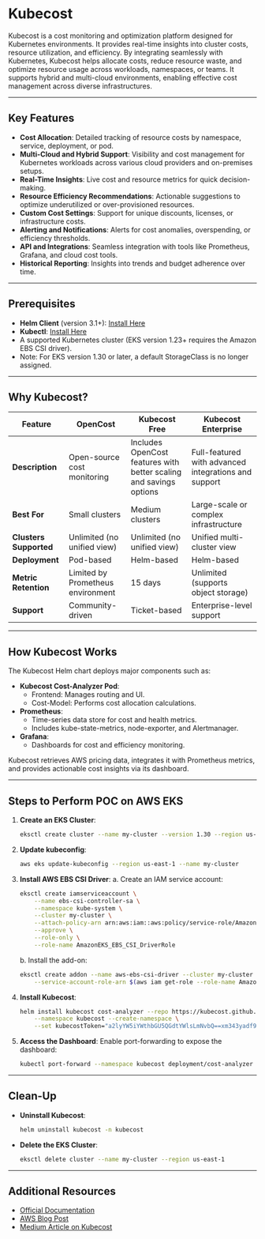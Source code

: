 # Kubecost

Kubecost is a cost monitoring and optimization platform designed for Kubernetes environments. It provides real-time insights into cluster costs, resource utilization, and efficiency. By integrating seamlessly with Kubernetes, Kubecost helps allocate costs, reduce resource waste, and optimize resource usage across workloads, namespaces, or teams. It supports hybrid and multi-cloud environments, enabling effective cost management across diverse infrastructures.

---

## Key Features

- **Cost Allocation**: Detailed tracking of resource costs by namespace, service, deployment, or pod.
- **Multi-Cloud and Hybrid Support**: Visibility and cost management for Kubernetes workloads across various cloud providers and on-premises setups.
- **Real-Time Insights**: Live cost and resource metrics for quick decision-making.
- **Resource Efficiency Recommendations**: Actionable suggestions to optimize underutilized or over-provisioned resources.
- **Custom Cost Settings**: Support for unique discounts, licenses, or infrastructure costs.
- **Alerting and Notifications**: Alerts for cost anomalies, overspending, or efficiency thresholds.
- **API and Integrations**: Seamless integration with tools like Prometheus, Grafana, and cloud cost tools.
- **Historical Reporting**: Insights into trends and budget adherence over time.

---

## Prerequisites

- **Helm Client** (version 3.1+): [Install Here](https://helm.sh/docs/intro/install/)
- **Kubectl**: [Install Here](https://kubernetes.io/docs/tasks/tools/)
- A supported Kubernetes cluster (EKS version 1.23+ requires the Amazon EBS CSI driver).
- Note: For EKS version 1.30 or later, a default StorageClass is no longer assigned.

---

## Why Kubecost?

| Feature                     | OpenCost                          | Kubecost Free                    | Kubecost Enterprise                   |
|-----------------------------|-----------------------------------|----------------------------------|---------------------------------------|
| **Description**             | Open-source cost monitoring       | Includes OpenCost features with better scaling and savings options | Full-featured with advanced integrations and support |
| **Best For**                | Small clusters                   | Medium clusters                 | Large-scale or complex infrastructure |
| **Clusters Supported**      | Unlimited (no unified view)      | Unlimited (no unified view)     | Unified multi-cluster view            |
| **Deployment**              | Pod-based                        | Helm-based                      | Helm-based                            |
| **Metric Retention**        | Limited by Prometheus environment | 15 days                        | Unlimited (supports object storage)  |
| **Support**                 | Community-driven                 | Ticket-based                    | Enterprise-level support              |

---

## How Kubecost Works

The Kubecost Helm chart deploys major components such as:
- **Kubecost Cost-Analyzer Pod**:
  - Frontend: Manages routing and UI.
  - Cost-Model: Performs cost allocation calculations.
- **Prometheus**:
  - Time-series data store for cost and health metrics.
  - Includes kube-state-metrics, node-exporter, and Alertmanager.
- **Grafana**:
  - Dashboards for cost and efficiency monitoring.

Kubecost retrieves AWS pricing data, integrates it with Prometheus metrics, and provides actionable cost insights via its dashboard.

---

## Steps to Perform POC on AWS EKS

1. **Create an EKS Cluster**:
   ```bash
   eksctl create cluster --name my-cluster --version 1.30 --region us-east-1 --nodegroup-name my-nodes --node-type t3.medium --nodes 1 --nodes-min 1 --nodes-max 1 --managed
   ```

2. **Update kubeconfig**:
   ```bash
   aws eks update-kubeconfig --region us-east-1 --name my-cluster
   ```

3. **Install AWS EBS CSI Driver**:
   a. Create an IAM service account:
   ```bash
   eksctl create iamserviceaccount \
       --name ebs-csi-controller-sa \
       --namespace kube-system \
       --cluster my-cluster \
       --attach-policy-arn arn:aws:iam::aws:policy/service-role/AmazonEBSCSIDriverPolicy \
       --approve \
       --role-only \
       --role-name AmazonEKS_EBS_CSI_DriverRole
   ```
   b. Install the add-on:
   ```bash
   eksctl create addon --name aws-ebs-csi-driver --cluster my-cluster \
       --service-account-role-arn $(aws iam get-role --role-name AmazonEKS_EBS_CSI_DriverRole --output json | jq -r '.Role.Arn') --force
   ```

4. **Install Kubecost**:
   ```bash
   helm install kubecost cost-analyzer --repo https://kubecost.github.io/cost-analyzer/ \
       --namespace kubecost --create-namespace \
       --set kubecostToken="a2lyYW5iYWthbGU5QGdtYWlsLmNvbQ==xm343yadf98"
   ```

5. **Access the Dashboard**:
   Enable port-forwarding to expose the dashboard:
   ```bash
   kubectl port-forward --namespace kubecost deployment/cost-analyzer 9090
   ```

---

## Clean-Up

- **Uninstall Kubecost**:
  ```bash
  helm uninstall kubecost -n kubecost
  ```

- **Delete the EKS Cluster**:
  ```bash
  eksctl delete cluster --name my-cluster --region us-east-1
  ```

---

## Additional Resources

- [Official Documentation](https://www.kubecost.com/install.html#show-instructions)
- [AWS Blog Post](https://aws.amazon.com/blogs/)
- [Medium Article on Kubecost](https://medium.com/)
